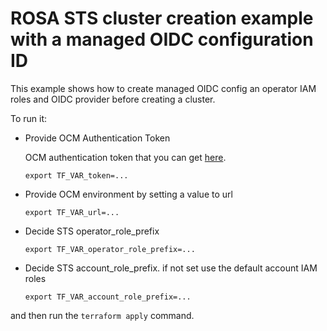 # ROSA STS cluster creation example with a managed OIDC configuration ID

This example shows how to create managed OIDC config an operator IAM roles and OIDC provider before creating a cluster.

To run it:

* Provide OCM Authentication Token

    OCM authentication token that you can get [here](https://console.redhat.com/openshift/token).

    ```
    export TF_VAR_token=...
    ```

* Provide OCM environment by setting a value to url

    ```
    export TF_VAR_url=...
    ```

* Decide STS operator_role_prefix

    ```
    export TF_VAR_operator_role_prefix=...
    ```

* Decide STS account_role_prefix. if not set use the default account IAM roles
    
    ```
    export TF_VAR_account_role_prefix=...
    ```

and then run the `terraform apply` command.
